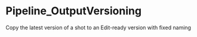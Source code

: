 # Pipeline_OutputVersioning
Copy the latest version of a shot to an Edit-ready version with fixed naming
